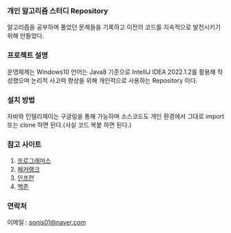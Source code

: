 
### 개인 알고리즘 스터디 Repository
알고리즘을 공부하며 풀었던 문제들을 기록하고 이전의 코드를 지속적으로 발전시키기 위해 만들었다.

### 프로젝트 설명
운영체제는 Windows10 언어는 Java8 기준으로 IntelliJ IDEA 2022.1.2를 활용해 작성했으며 논리적 사고력 향상을 위해 개인적으로 사용하는 Repository 이다.

### 설치 방법
자바와 인텔리제이는 구글링을 통해 가능하며 소스코드도 개인 환경에서 그대로 import 또는 clone 하면 된다.(사실 코드 복붙 하면 된다.)

### 참고 사이트
1. [프로그래머스](https://programmers.co.kr/)
2. [해커랭크](https://www.hackerrank.com/)
3. [인프런](https://www.inflearn.com/)
4. [백준](https://www.acmicpc.net/)

### 연락처
이메일 : sonjs01@naver.com
